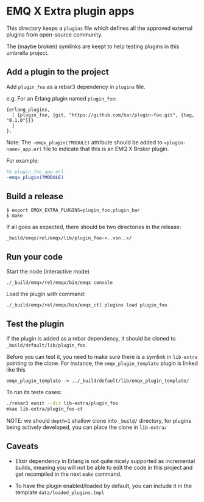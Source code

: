 # EMQ X Extra plugin apps

This directory keeps a `plugins` file which defines all the approved
external plugins from open-source community.

The (maybe broken) symlinks are keept to help testing plugins
in this umbrella project.

## Add a plugin to the project

Add `plugin_foo` as a rebar3 dependency in `plugins` file.

e.g. For an Erlang plugin named `plugin_foo`:

```
{erlang_plugins,
  [ {plugin_foo, {git, "https://github.com/bar/plugin-foo.git", {tag, "0.1.0"}}}
  ]
}.
```

Note: The `-emqx_plugin(?MODULE)` attribute should be added to
`<plugin-name>_app.erl` file to indicate that this is an EMQ X Broker plugin.

For example:
```erlang
%% plugin_foo_app.erl
-emqx_plugin(?MODULE)
```

## Build a release

```
$ export EMQX_EXTRA_PLUGINS=plugin_foo,plugin_bar
$ make
```

If all goes as expected, there should be two directories in the release:

```
_build/emqx/rel/emqx/lib/plugin_foo-<..vsn..>/
```

## Run your code

Start the node (interactive mode)

```
./_build/emqx/rel/emqx/bin/emqx console
```

Load the plugin with command:

```
./_build/emqx/rel/emqx/bin/emqx_ctl plugins load plugin_foo
```

## Test the plugin

If the plugin is added as a rebar dependency, it should be cloned
to `_build/default/lib/plugin_foo`.

Before you can test it, you need to make sure there is a symlink
in `lib-extra` pointing to the clone. For instance, the `emqx_plugin_template`
plugin is linked like this

`emqx_plugin_template -> ../_build/default/lib/emqx_plugin_template/`

To run its teste cases:

```bash
./rebar3 eunit --dir lib-extra/plugin_foo
mkae lib-extra/plugin_foo-ct
```

NOTE: we should `depth=1` shallow clone into `_build/` directory,
for plugins being actively developed, you can place the clone in `lib-extra/`

## Caveats

* Elixir dependency in Erlang is not quite nicely supported as incremental builds,
  meaning you will not be able to edit the code in this project and get recompiled
  in the next `make` command.

* To have the plugin enabled/loaded by default, you can include it in the template
  `data/loaded_plugins.tmpl`
